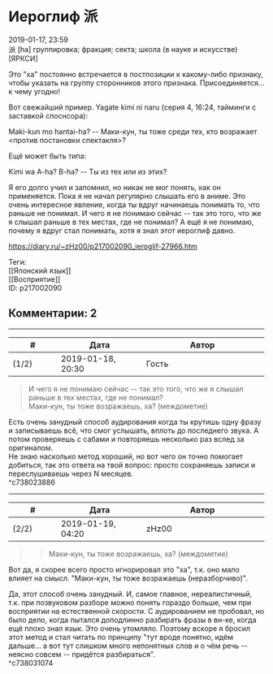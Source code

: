 Иероглиф 派
==========

  
2019-01-17, 23:59  
 派 [ha] группировка; фракция; секта; школа (в науке и искусстве) [ЯРКСИ]   
   
 Это "ха" постоянно встречается в постпозиции к какому-либо признаку, чтобы указать на группу сторонников этого признака. Присоединяется... к чему угодно!   
   
 Вот свежайший пример. Yagate kimi ni naru (серия 4, 16:24, тайминги с заставкой споснсора):   
   
 Maki-kun mo hantai-ha? -- Маки-кун, ты тоже среди тех, кто возражает <против постановки спектакля>?   
   
 Ещё может быть типа:   
   
 Kimi wa A-ha? B-ha? -- Ты из тех или из этих?   
   
 Я его долго учил и запомнил, но никак не мог понять, как он применяется. Пока я не начал регулярно слышать его в аниме. Это очень интересное явление, когда ты вдруг начинаешь понимать то, что раньше не понимал. И чего я не понимаю сейчас -- так это того, что же я слышал раньше в тех местах, где не понимал? А ещё я не понимаю, почему я вдруг стал понимать, хотя я знал этот иероглиф давно.   
  
<https://diary.ru/~zHz00/p217002090_ieroglif-27966.htm>  
  
Теги:  
[[Японский язык]]  
[[Восприятие]]  
ID: p217002090  


Комментарии: 2
--------------

  


---



|         #         |              Дата              |                     Автор                     |           ID           |
| --- | --- | --- | --- |
| (1/2) | 2019-01-18, 20:30 | Гость | c738023886 |

  
 >И чего я не понимаю сейчас -- так это того, что же я слышал раньше в тех местах, где не понимал?   
 Маки-кун, ты тоже возражаешь, ха? (междометие)   
   
 Есть очень занудный способ аудирования когда ты крутишь одну фразу и записываешь всё, что смог услышать, вплоть до последнего звука. А потом проверяешь с сабами и повторяешь несколько раз вслед за оригиналом.   
 Не знаю насколько метод хороший, но вот чего он точно помогает добиться, так это ответа на твой вопрос: просто сохраняешь записи и переслушиваешь через N месяцев.   
 ^c738023886

---



|         #         |              Дата              |                     Автор                     |           ID           |
| --- | --- | --- | --- |
| (2/2) | 2019-01-19, 04:20 | zHz00 | c738031074 |

  
 >>Маки-кун, ты тоже возражаешь, ха? (междометие)   
   
 Вот да, я скорее всего просто игнорировал это "ха", т.к. оно мало влияет на смысл. "Маки-кун, ты тоже возражаешь (неразборчиво)".   
   
 Да, этот способ очень занудный. И, самое главное, нереалистичный, т.к. при позвуковом разборе можно понять гораздо больше, чем при восприятии на естественной скорости. С аудированием не пробовал, но было дело, когда пытался доподлинно разбирать фразы в вн-ке, когда ещё плохо знал язык. Это очень утомляло. Поэтому вскоре я бросил этот метод и стал читать по принципу "тут вроде понятно, идём дальше... а вот тут слишком много непонятных слов и о чём речь -- неясно совсем -- придётся разбираться".   
 ^c738031074